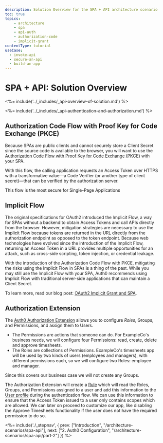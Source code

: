 ```yaml
---
description: Solution Overview for the SPA + API architecture scenario
toc: true
topics:
    - architecture
    - spa
    - api-auth
    - authorization-code
    - implicit-grant
contentType: tutorial
useCase:
  - invoke-api
  - secure-an-api
  - build-an-app
---
```


# SPA + API: Solution Overview

<%= include('../_includes/_api-overview-of-solution.md') %>

<%= include('../_includes/_api-authentication-and-authorization.md') %>

## Authorization Code Flow with Proof Key for Code Exchange (PKCE)

Because SPAs are public clients and cannot securely store a Client Secret since the source code is available to the browser, you will want to use the [Authorization Code Flow with Proof Key for Code Exchange (PKCE)](/flows/authorization-code-flow-with-proof-key-for-code-exchange-pkce) with your SPA. 

With this flow, the calling application requests an Access Token over HTTPS with a transformative value&mdash;a Code Verifier (or another type of client secret)&mdash;that can be verified by the authorization server. 

This flow is the most secure for Single-Page Applications

## Implicit Flow

The original specifications for OAuth2 introduced the Implicit Flow, a way for SPAs without a backend to obtain Access Tokens and call APIs directly from the browser. However, mitigation strategies are necessary to use the Implicit Flow because tokens are returned in the URL directly from the authorization endpoint as opposed to the token endpoint. Because web technologies have evolved since the introduction of the Implicit Flow, returning an Access Token in a URL provides multiple opportunities for an attack, such as cross-side scripting, token injection, or credential leakage.

With the introduction of the Authorization Code Flow with PKCE, mitigating the risks using the Implicit Flow in SPAs is a thing of the past. While you may still use the Implicit Flow with your SPA, Auth0 recommends using Implicit Flow with traditional server-side applications that can maintain a Client Secret.

To learn more, read our blog post: [OAuth2 Implicit Grant and SPA](https://auth0.com/blog/oauth2-implicit-grant-and-spa/#The-Implicit-Grant). 

## Authorization Extension

The [Auth0 Authorization Extension](/extensions/authorization-extension) allows you to configure <dfn data-key="role">Roles</dfn>, Groups, and Permissions, and assign them to Users.

- The Permissions are actions that someone can do. For ExampleCo's business needs, we will configure four Permissions: read, create, delete and approve timesheets.
- The Roles are collections of Permissions. ExampleCo's timesheets app will be used by two kinds of users (employees and managers), with different permissions each, so we will configure two Roles: employee and manager.

Since this covers our business case we will not create any Groups.

The Authorization Extension will create a [Rule](/rules) which will read the Roles, Groups, and Permissions assigned to a user and add this information to the [User profile](/rules/current#rule-syntax) during the authentication flow. We can use this information to ensure that the Access Token issued to a user only contains scopes which are allowed. We can later on proceed to customize our app, like disabling the Approve Timesheets functionality if the user does not have the required permission to do so.

<%= include('./_stepnav', {
 prev: ["Introduction", "/architecture-scenarios/spa-api"], next: ["2. Auth0 Configuration", "/architecture-scenarios/spa-api/part-2"]
}) %>

